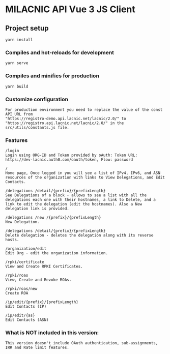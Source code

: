 # MILACNIC API Vue 3 JS Client

## Project setup
```
yarn install
```

### Compiles and hot-reloads for development
```
yarn serve
```

### Compiles and minifies for production
```
yarn build
```

### Customize configuration
```
For production environment you need to replace the value of the const API_URL from
"https://registro-demo.api.lacnic.net/lacnic/2.0/" to 
"https://registro.api.lacnic.net/lacnic/2.0/" in the src/utils/constants.js file.
```

### Features
```
/login
Login using ORG-ID and Token provided by oAuth: Token URL: https://dev-lacnic.auth0.com/oauth/token, Flow: password

/
Home page, Once logged in you will see a list of IPv4, IPv6, and ASN resources of the organization with links to View Delegations, and Edit Contacts.

/delegations /detail/{prefix}/{prefixLength}
See Delegations of a block - allows to see a list with all the delegations each one with their hostnames, a link to Delete, and a link to edit the delegation (edit the hostnames). Also a New delegation link is provided.

/delegations /new /{prefix}/{prefixLength}
New Delegation.

/delegations /detail/{prefix}/{prefixLength}
Delete delegation - deletes the delegation along with its reverse hosts.

/organization/edit
Edit Org - edit the organization information.

/rpki/certificate
View and Create RPKI Certificates.

/rpki/roas
View, Create and Revoke ROAs.

/rpki/roas/new
Create ROA

/ip/edit/{prefix}/{prefixLength}
Edit Contacts (IP)

/ip/edit/{as}
Edit Contacts (ASN)
```

### What is NOT included in this version:
```
This version doesn't include OAuth authentication, sub-assignments, IRR and Rate limit features.
```
